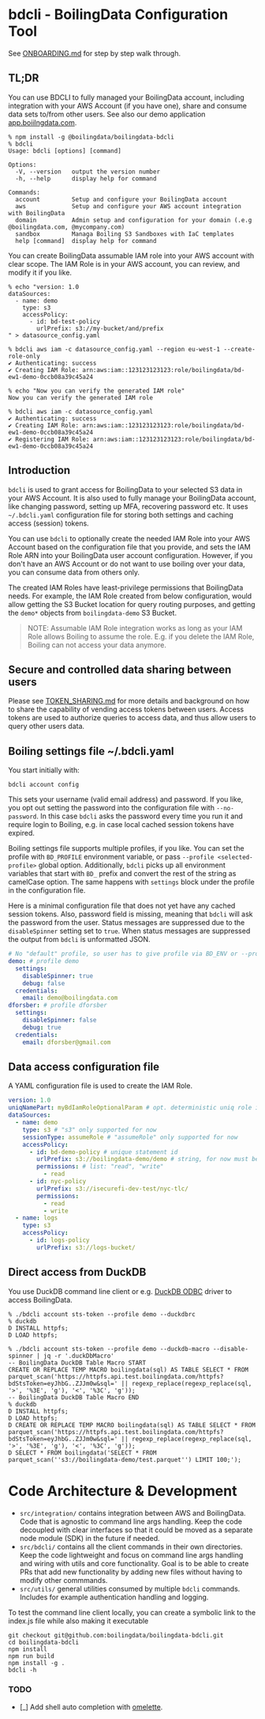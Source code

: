# bdcli - BoilingData Configuration Tool

See [ONBOARDING.md](ONBOARDING.md) for step by step walk through.

## TL;DR

You can use BDCLI to fully managed your BoilingData account, including integration with your AWS Account (if you have one), share and consume data sets to/from other users. See also our demo application [app.boiilngdata.com](https://app.boilingdata.com).

```shell
% npm install -g @boilingdata/boilingdata-bdcli
% bdcli
Usage: bdcli [options] [command]

Options:
  -V, --version   output the version number
  -h, --help      display help for command

Commands:
  account         Setup and configure your BoilingData account
  aws             Setup and configure your AWS account integration with BoilingData
  domain          Admin setup and configuration for your domain (.e.g @boilingdata.com, @mycompany.com)
  sandbox         Managa Boiling S3 Sandboxes with IaC templates
  help [command]  display help for command
```

You can create BoilingData assumable IAM role into your AWS account with clear scope. The IAM Role is in your AWS account, you can review, and modify it if you like.

```shell
% echo "version: 1.0
dataSources:
  - name: demo
    type: s3
    accessPolicy:
      - id: bd-test-policy
        urlPrefix: s3://my-bucket/and/prefix
" > datasource_config.yaml

% bdcli aws iam -c datasource_config.yaml --region eu-west-1 --create-role-only
✔ Authenticating: success
✔ Creating IAM Role: arn:aws:iam::123123123123:role/boilingdata/bd-ew1-demo-0ccb08a39c45a24

% echo "Now you can verify the generated IAM role"
Now you can verify the generated IAM role

% bdcli aws iam -c datasource_config.yaml
✔ Authenticating: success
✔ Creating IAM Role: arn:aws:iam::123123123123:role/boilingdata/bd-ew1-demo-0ccb08a39c45a24
✔ Registering IAM Role: arn:aws:iam::123123123123:role/boilingdata/bd-ew1-demo-0ccb08a39c45a24
```

## Introduction

`bdcli` is used to grant access for BoilingData to your selected S3 data in your AWS Account. It is also used to fully manage your BoilingData account, like changing password, setting up MFA, recovering password etc. It uses `~/.bdcli.yaml` configuration file for storing both settings and caching access (session) tokens.

You can use `bdcli` to optionally create the needed IAM Role into your AWS Account based on the configuration file that you provide, and sets the IAM Role ARN into your BoilingData user account configuration. However, if you don't have an AWS Account or do not want to use boiling over your data, you can consume data from others only.

The created IAM Roles have least-privilege permissions that BoilingData needs. For example, the IAM Role created from below configuration, would allow getting the S3 Bucket location for query routing purposes, and getting the `demo*` objects from `boilingdata-demo` S3 Bucket.

> NOTE: Assumable IAM Role integration works as long as your IAM Role allows Boiling to assume the role. E.g. if you delete the IAM Role, Boiling can not access your data anymore.

## Secure and controlled data sharing between users

Please see [TOKEN_SHARING.md](TOKEN_SHARING.md) for more details and background on how to share the capability of vending access tokens between users. Access tokens are used to authorize queries to access data, and thus allow users to query other users data.

## Boiling settings file ~/.bdcli.yaml

You start initially with:

```shell
bdcli account config
```

This sets your username (valid email address) and password. If you like, you opt out setting the password into the configuration file with `--no-password`. In this case `bdcli` asks the password every time you run it and require login to Boiling, e.g. in case local cached session tokens have expired.

Boiling settings file supports multiple profiles, if you like. You can set the profile with `BD_PROFILE` environment variable, or pass `--profile <selected-profile>` global option. Additionally, `bdcli` picks up all environment variables that start with `BD_` prefix and convert the rest of the string as camelCase option. The same happens with `settings` block under the profile in the configuration file.

Here is a minimal configuration file that does not yet have any cached session tokens. Also, password field is missing, meaning that `bdcli` will ask the password from the user. Status messages are suppressed due to the `disableSpinner` setting set to `true`. When status messages are suppressed the output from `bdcli` is unformatted JSON.

```yaml
# No "default" profile, so user has to give profile via BD_ENV or --profile option.
demo: # profile demo
  settings:
    disableSpinner: true
    debug: false
  credentials:
    email: demo@boilingdata.com
dforsber: # profile dforsber
  settings:
    disableSpinner: false
    debug: true
  credentials:
    email: dforsber@gmail.com
```

## Data access configuration file

A YAML configuration file is used to create the IAM Role.

```yaml
version: 1.0
uniqNamePart: myBdIamRoleOptionalParam # opt. deterministic uniq role id
dataSources:
  - name: demo
    type: s3 # "s3" only supported for now
    sessionType: assumeRole # "assumeRole" only supported for now
    accessPolicy:
      - id: bd-demo-policy # unique statement id
        urlPrefix: s3://boilingdata-demo/demo # string, for now must be S3 URL
        permissions: # list: "read", "write"
          - read
      - id: nyc-policy
        urlPrefix: s3://isecurefi-dev-test/nyc-tlc/
        permissions:
          - read
          - write
  - name: logs
    type: s3
    accessPolicy:
      - id: logs-policy
        urlPrefix: s3://logs-bucket/
```

## Direct access from DuckDB

You use DuckDB command line client or e.g. [DuckDB ODBC](https://duckdb.org/docs/api/odbc/overview.html) driver to access BoilingData.

```shell
% ./bdcli account sts-token --profile demo --duckdbrc
% duckdb
D INSTALL httpfs;
D LOAD httpfs;
```

```shell
% ./bdcli account sts-token --profile demo --duckdb-macro --disable-spinner | jq -r '.duckDbMacro'
-- BoilingData DuckDB Table Macro START
CREATE OR REPLACE TEMP MACRO boilingdata(sql) AS TABLE SELECT * FROM parquet_scan('https://httpfs.api.test.boilingdata.com/httpfs?bdStsToken=eyJhbG..ZJJm0w&sql=' || regexp_replace(regexp_replace(sql, '>', '%3E', 'g'), '<', '%3C', 'g'));
-- BoilingData DuckDB Table Macro END
% duckdb
D INSTALL httpfs;
D LOAD httpfs;
D CREATE OR REPLACE TEMP MACRO boilingdata(sql) AS TABLE SELECT * FROM parquet_scan('https://httpfs.api.test.boilingdata.com/httpfs?bdStsToken=eyJhbG..ZJJm0w&sql=' || regexp_replace(regexp_replace(sql, '>', '%3E', 'g'), '<', '%3C', 'g'));
D SELECT * FROM boilingdata('SELECT * FROM parquet_scan(''s3://boilingdata-demo/test.parquet'') LIMIT 100;');
```

# Code Architecture & Development

- `src/integration/` contains integration between AWS and BoilingData. Code that is agnostic to command line args handling. Keep the code decoupled with clear interfaces so that it could be moved as a separate node module (SDK) in the future if needed.
- `src/bdcli/` contains all the client commands in their own directories. Keep the code lightweight and focus on command line args handling and wiring with utils and core functionality. Goal is to be able to create PRs that add new functionality by adding new files without having to modify other commmands.
- `src/utils/` general utilities consumed by multiple `bdcli` commands. Includes for example authentication handling and logging.

To test the command line client locally, you can create a symbolic link to the index.js file while also making it executable

```shell
git checkout git@github.com:boilingdata/boilingdata-bdcli.git
cd boilingdata-bdcli
npm install
npm run build
npm install -g .
bdcli -h
```

### TODO

- [_] Add shell auto completion with [omelette](https://github.com/f/omelette).
